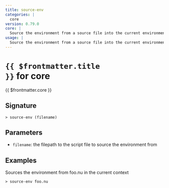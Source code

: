 ```yaml
---
title: source-env
categories: |
  core
version: 0.79.0
core: |
  Source the environment from a source file into the current environment.
usage: |
  Source the environment from a source file into the current environment.
---
```


# <code>{{ $frontmatter.title }}</code> for core

<div class='command-title'>{{ $frontmatter.core }}</div>

## Signature

```> source-env (filename)```

## Parameters

 -  `filename`: the filepath to the script file to source the environment from

## Examples

Sources the environment from foo.nu in the current context
```shell
> source-env foo.nu

```
